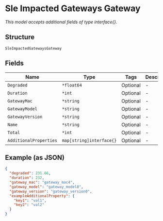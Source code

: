 
# Sle Impacted Gateways Gateway

*This model accepts additional fields of type interface{}.*

## Structure

`SleImpactedGatewaysGateway`

## Fields

| Name | Type | Tags | Description |
|  --- | --- | --- | --- |
| `Degraded` | `*float64` | Optional | - |
| `Duration` | `*int` | Optional | - |
| `GatewayMac` | `*string` | Optional | - |
| `GatewayModel` | `*string` | Optional | - |
| `GatewayVersion` | `*string` | Optional | - |
| `Name` | `*string` | Optional | - |
| `Total` | `*int` | Optional | - |
| `AdditionalProperties` | `map[string]interface{}` | Optional | - |

## Example (as JSON)

```json
{
  "degraded": 231.66,
  "duration": 232,
  "gateway_mac": "gateway_mac4",
  "gateway_model": "gateway_model8",
  "gateway_version": "gateway_version0",
  "exampleAdditionalProperty": {
    "key1": "val1",
    "key2": "val2"
  }
}
```

